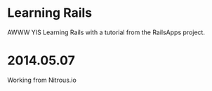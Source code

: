 Learning Rails
==
AWWW YIS
Learning Rails with a tutorial from the RailsApps project.

2014.05.07
==
Working from Nitrous.io
